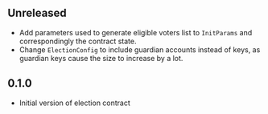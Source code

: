 ## Unreleased

- Add parameters used to generate eligible voters list to `InitParams` and correspondingly the contract state.
- Change `ElectionConfig` to include guardian accounts instead of keys, as guardian keys cause the size to increase by a lot.

## 0.1.0

- Initial version of election contract
